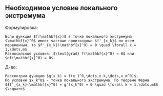 ## Необходимое условие локального экстремума
Формулировка:
```spoiler-markdown
Если функция $f(\mathbf{x})$ в точке локального экстремума $\mathbf{x}^0$ имеет частные производные $f'_{x_k}$ по всем переменным, то $f'_{x_k}(\mathbf{x}^0) = 0 \quad \forall k = 1,\dots,m$.
Равносильные условия: $\text{grad} f(\mathbf{x}^0) = 0$ или $df(\mathbf{x}^0) = 0$.
```

Д-во:
```spoiler-markdown
Рассмотрим функцию $g(x_k) = f(x_1^0,\dots,x_k,\dots,x_m^0)$.
По условию $x_k^0$ - точка локального экстремума. По теореме Ферма
$$f'_{x_k}(\mathbf{x}^0) = g'(x_k^0) = 0 \quad \forall k = 1,\dots,m$$
$\square$
```
